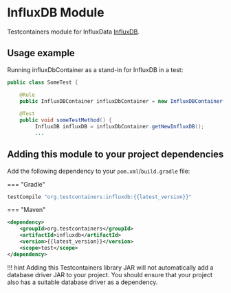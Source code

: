 # InfluxDB Module

Testcontainers module for InfluxData [InfluxDB](https://github.com/influxdata/influxdb).

## Usage example

Running influxDbContainer as a stand-in for InfluxDB in a test:

```java
public class SomeTest {

    @Rule
    public InfluxDBContainer influxDbContainer = new InfluxDBContainer();
    
    @Test
    public void someTestMethod() {
         InfluxDB influxDB = influxDbContainer.getNewInfluxDB();
         ...
```

## Adding this module to your project dependencies

Add the following dependency to your `pom.xml`/`build.gradle` file:

=== "Gradle"
```groovy
testCompile "org.testcontainers:influxdb:{{latest_version}}"
```
=== "Maven"
```xml
<dependency>
    <groupId>org.testcontainers</groupId>
    <artifactId>influxdb</artifactId>
    <version>{{latest_version}}</version>
    <scope>test</scope>
</dependency>
```

!!! hint
    Adding this Testcontainers library JAR will not automatically add a database driver JAR to your project. You should ensure that your project also has a suitable database driver as a dependency.
